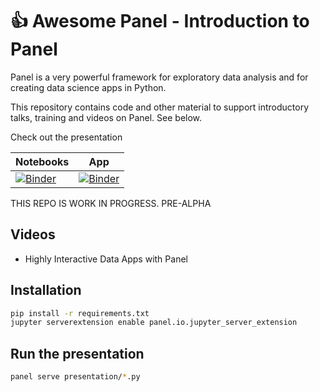 # 👍 Awesome Panel - Introduction to Panel

Panel is a very powerful framework for exploratory data analysis and for creating data science apps in Python.

This repository contains code and other material to support introductory talks, training and videos on Panel. See below.

Check out the presentation

| Notebooks | App |
|------|--------------|
| [![Binder](https://mybinder.org/badge_logo.svg)](https://mybinder.org/v2/gh/marcskovmadsen/awesome-panel-introduction/main?urlpath=lab/tree/presentation) | [![Binder](https://mybinder.org/badge_logo.svg)](https://mybinder.org/v2/gh/marcskovmadsen/awesome-panel-introduction/main?urlpath=panel/introduction) |

THIS REPO IS WORK IN PROGRESS. PRE-ALPHA

## Videos

- Highly Interactive Data Apps with Panel

## Installation

```bash
pip install -r requirements.txt
jupyter serverextension enable panel.io.jupyter_server_extension
```

## Run the presentation

```bash
panel serve presentation/*.py
```
